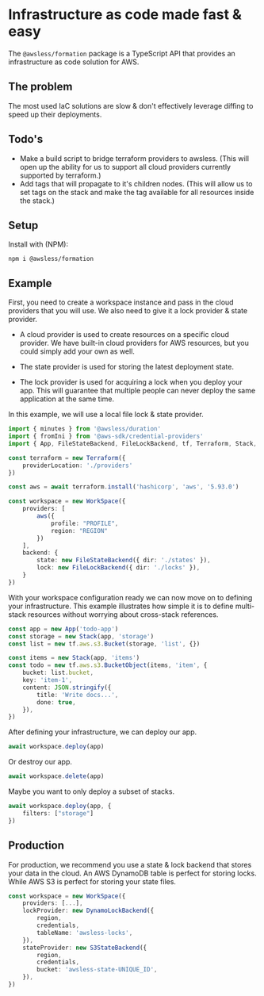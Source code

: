 
# Infrastructure as code made fast & easy

The `@awsless/formation` package is a TypeScript API that provides an infrastructure as code solution for AWS.

## The problem

The most used IaC solutions are slow & don't effectively leverage diffing to speed up their deployments.

## Todo's
- Make a build script to bridge terraform providers to awsless. (This will open up the ability for us to support all cloud providers currently supported by terraform.)
- Add tags that will propagate to it's children nodes. (This will allow us to set tags on the stack and make the tag available for all resources inside the stack.)

## Setup

Install with (NPM):

```
npm i @awsless/formation
```

## Example

First, you need to create a workspace instance and pass in the cloud providers that you will use.
We also need to give it a lock provider & state provider.

- A cloud provider is used to create resources on a specific cloud provider. We have built-in cloud providers for AWS resources, but you could simply add your own as well.

- The state provider is used for storing the latest deployment state.

- The lock provider is used for acquiring a lock when you deploy your app. This will guarantee that multiple people can never deploy the same application at the same time.

In this example, we will use a local file lock & state provider.

```ts
import { minutes } from '@awsless/duration'
import { fromIni } from '@aws-sdk/credential-providers'
import { App, FileStateBackend, FileLockBackend, tf, Terraform, Stack, WorkSpace } from '../src'

const terraform = new Terraform({
	providerLocation: './providers'
})

const aws = await terraform.install('hashicorp', 'aws', '5.93.0')

const workspace = new WorkSpace({
	providers: [
		aws({
			profile: "PROFILE",
			region: "REGION"
		})
	],
	backend: {
		state: new FileStateBackend({ dir: './states' }),
		lock: new FileLockBackend({ dir: './locks' }),
	}
})
```

With your workspace configuration ready we can now move on to defining your infrastructure.
This example illustrates how simple it is to define multi-stack resources without worrying about cross-stack references.

```ts
const app = new App('todo-app')
const storage = new Stack(app, 'storage')
const list = new tf.aws.s3.Bucket(storage, 'list', {})

const items = new Stack(app, 'items')
const todo = new tf.aws.s3.BucketObject(items, 'item', {
	bucket: list.bucket,
	key: 'item-1',
	content: JSON.stringify({
		title: 'Write docs...',
		done: true,
	}),
})
```

After defining your infrastructure, we can deploy our app.
```ts
await workspace.deploy(app)
```

Or destroy our app.
```ts
await workspace.delete(app)
```

Maybe you want to only deploy a subset of stacks.
```ts
await workspace.deploy(app, {
	filters: ["storage"]
})
```

## Production

For production, we recommend you use a state & lock backend that stores your data in the cloud.
An AWS DynamoDB table is perfect for storing locks.
While AWS S3 is perfect for storing your state files.

```ts
const workspace = new WorkSpace({
	providers: [...],
	lockProvider: new DynamoLockBackend({
		region,
		credentials,
		tableName: 'awsless-locks',
	}),
	stateProvider: new S3StateBackend({
		region,
		credentials,
		bucket: 'awsless-state-UNIQUE_ID',
	}),
})
```
